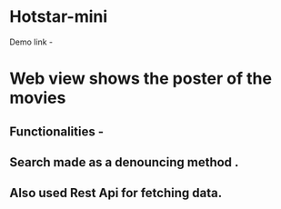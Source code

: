 # Hotstar-mini
 Demo link - 
# Web view shows the poster of the movies
## Functionalities - 
## Search made as a denouncing method .
## Also used Rest Api for fetching data.
